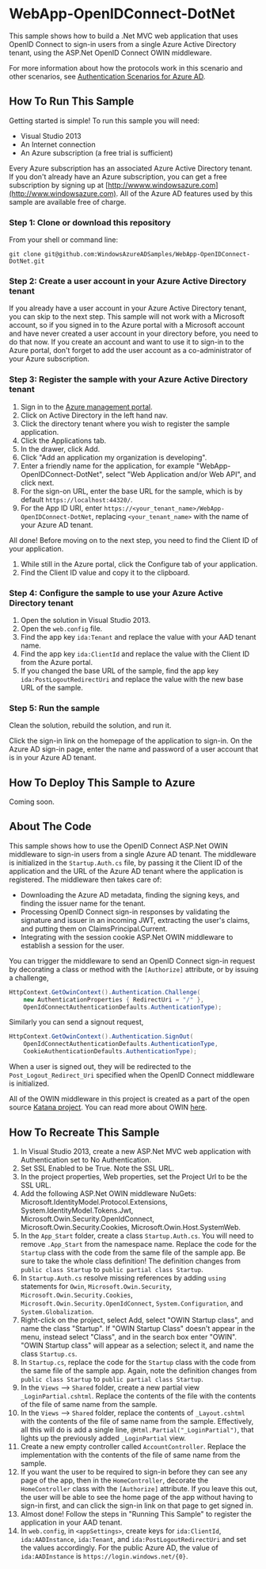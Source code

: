 WebApp-OpenIDConnect-DotNet
===========================

This sample shows how to build a .Net MVC web application that uses OpenID Connect to sign-in users from a single Azure Active Directory tenant, using the ASP.Net OpenID Connect OWIN middleware.

For more information about how the protocols work in this scenario and other scenarios, see [Authentication Scenarios for Azure AD](http://go.microsoft.com/fwlink/?LinkId=394414).

## How To Run This Sample

Getting started is simple!  To run this sample you will need:
- Visual Studio 2013
- An Internet connection
- An Azure subscription (a free trial is sufficient)

Every Azure subscription has an associated Azure Active Directory tenant.  If you don't already have an Azure subscription, you can get a free subscription by signing up at [http://wwww.windowsazure.com](http://www.windowsazure.com).  All of the Azure AD features used by this sample are available free of charge.

### Step 1:  Clone or download this repository

From your shell or command line:

`git clone git@github.com:WindowsAzureADSamples/WebApp-OpenIDConnect-DotNet.git`

### Step 2:  Create a user account in your Azure Active Directory tenant

If you already have a user account in your Azure Active Directory tenant, you can skip to the next step.  This sample will not work with a Microsoft account, so if you signed in to the Azure portal with a Microsoft account and have never created a user account in your directory before, you need to do that now.  If you create an account and want to use it to sign-in to the Azure portal, don't forget to add the user account as a co-administrator of your Azure subscription.

### Step 3:  Register the sample with your Azure Active Directory tenant

1. Sign in to the [Azure management portal](https://manage.windowsazure.com).
2. Click on Active Directory in the left hand nav.
3. Click the directory tenant where you wish to register the sample application.
4. Click the Applications tab.
5. In the drawer, click Add.
6. Click "Add an application my organization is developing".
7. Enter a friendly name for the application, for example "WebApp-OpenIDConnect-DotNet", select "Web Application and/or Web API", and click next.
8. For the sign-on URL, enter the base URL for the sample, which is by default `https://localhost:44320/`.
9. For the App ID URI, enter `https://<your_tenant_name>/WebApp-OpenIDConnect-DotNet`, replacing `<your_tenant_name>` with the name of your Azure AD tenant.

All done!  Before moving on to the next step, you need to find the Client ID of your application.

1. While still in the Azure portal, click the Configure tab of your application.
2. Find the Client ID value and copy it to the clipboard.

### Step 4:  Configure the sample to use your Azure Active Directory tenant

1. Open the solution in Visual Studio 2013.
2. Open the `web.config` file.
3. Find the app key `ida:Tenant` and replace the value with your AAD tenant name.
4. Find the app key `ida:ClientId` and replace the value with the Client ID from the Azure portal.
5. If you changed the base URL of the sample, find the app key `ida:PostLogoutRedirectUri` and replace the value with the new base URL of the sample.

### Step 5:  Run the sample

Clean the solution, rebuild the solution, and run it.

Click the sign-in link on the homepage of the application to sign-in.  On the Azure AD sign-in page, enter the name and password of a user account that is in your Azure AD tenant.

## How To Deploy This Sample to Azure

Coming soon.

## About The Code

This sample shows how to use the OpenID Connect ASP.Net OWIN middleware to sign-in users from a single Azure AD tenant.  The middleware is initialized in the `Startup.Auth.cs` file, by passing it the Client ID of the application and the URL of the Azure AD tenant where the application is registered.  The middleware then takes care of:
- Downloading the Azure AD metadata, finding the signing keys, and finding the issuer name for the tenant.
- Processing OpenID Connect sign-in responses by validating the signature and issuer in an incoming JWT, extracting the user's claims, and putting them on ClaimsPrincipal.Current.
- Integrating with the session cookie ASP.Net OWIN middleware to establish a session for the user. 

You can trigger the middleware to send an OpenID Connect sign-in request by decorating a class or method with the `[Authorize]` attribute, or by issuing a challenge,
```C#
HttpContext.GetOwinContext().Authentication.Challenge(
	new AuthenticationProperties { RedirectUri = "/" },
	OpenIdConnectAuthenticationDefaults.AuthenticationType);
```
Similarly you can send a signout request,
```C#
HttpContext.GetOwinContext().Authentication.SignOut(
	OpenIdConnectAuthenticationDefaults.AuthenticationType,
	CookieAuthenticationDefaults.AuthenticationType);
```
When a user is signed out, they will be redirected to the `Post_Logout_Redirect_Uri` specified when the OpenID Connect middleware is initialized.

All of the OWIN middleware in this project is created as a part of the open source [Katana project](http://katanaproject.codeplex.com).  You can read more about OWIN [here](http://owin.org).

## How To Recreate This Sample

1. In Visual Studio 2013, create a new ASP.Net MVC web application with Authentication set to No Authentication.
2. Set SSL Enabled to be True.  Note the SSL URL.
3. In the project properties, Web properties, set the Project Url to be the SSL URL.
4. Add the following ASP.Net OWIN middleware NuGets: Microsoft.IdentityModel.Protocol.Extensions, System.IdentityModel.Tokens.Jwt, Microsoft.Owin.Security.OpenIdConnect, Microsoft.Owin.Security.Cookies, Microsoft.Owin.Host.SystemWeb.
5. In the `App_Start` folder, create a class `Startup.Auth.cs`.  You will need to remove `.App_Start` from the namespace name.  Replace the code for the `Startup` class with the code from the same file of the sample app.  Be sure to take the whole class definition!  The definition changes from `public class Startup` to `public partial class Startup`.
6. In `Startup.Auth.cs` resolve missing references by adding `using` statements for `Owin`, `Microsoft.Owin.Security`, `Microsoft.Owin.Security.Cookies`, `Microsoft.Owin.Security.OpenIdConnect`, `System.Configuration`, and `System.Globalization`.
7. Right-click on the project, select Add, select "OWIN Startup class", and name the class "Startup".  If "OWIN Startup Class" doesn't appear in the menu, instead select "Class", and in the search box enter "OWIN".  "OWIN Startup class" will appear as a selection; select it, and name the class `Startup.cs`.
8. In `Startup.cs`, replace the code for the `Startup` class with the code from the same file of the sample app.  Again, note the definition changes from `public class Startup` to `public partial class Startup`.
9. In the `Views` --> `Shared` folder, create a new partial view `_LoginPartial.cshtml`.  Replace the contents of the file with the contents of the file of same name from the sample.
10. In the `Views` --> `Shared` folder, replace the contents of `_Layout.cshtml` with the contents of the file of same name from the sample.  Effectively, all this will do is add a single line, `@Html.Partial("_LoginPartial")`, that lights up the previously added `_LoginPartial` view.
11. Create a new empty controller called `AccountController`.  Replace the implementation with the contents of the file of same name from the sample.
12. If you want the user to be required to sign-in before they can see any page of the app, then in the `HomeController`, decorate the `HomeController` class with the `[Authorize]` attribute.  If you leave this out, the user will be able to see the home page of the app without having to sign-in first, and can click the sign-in link on that page to get signed in.
13. Almost done!  Follow the steps in "Running This Sample" to register the application in your AAD tenant.
14. In `web.config`, in `<appSettings>`, create keys for `ida:ClientId`, `ida:AADInstance`, `ida:Tenant`, and `ida:PostLogoutRedirectUri` and set the values accordingly.  For the public Azure AD, the value of `ida:AADInstance` is `https://login.windows.net/{0}`.
